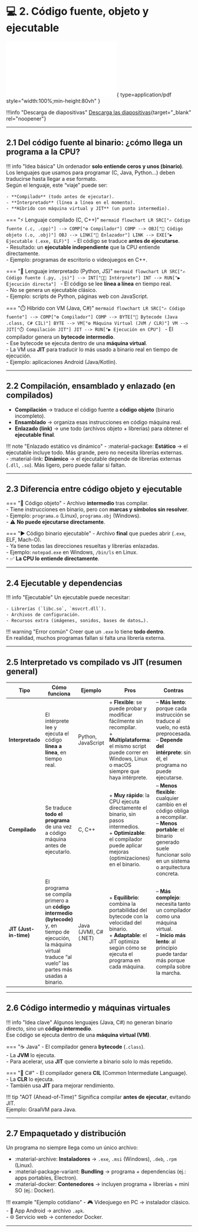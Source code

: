 <a id="codigo"></a>

# 💻 2. Código fuente, objeto y ejecutable

![Código fuente, objeto y ejecutable](diapositivas/codigo.pdf){ type=application/pdf style="width:100%;min-height:80vh" }

!!!info "Descarga de diapositivas"
    [Descarga las diapositivas](diapositivas/codigo.pdf){target="_blank" rel="noopener"}

---

## 2.1 Del código fuente al binario: ¿cómo llega un programa a la CPU?

!!! info "Idea básica"
    Un ordenador **solo entiende ceros y unos (binario)**.  
    Los lenguajes que usamos para programar (C, Java, Python…) deben traducirse hasta llegar a ese formato.  
    Según el lenguaje, este “viaje” puede ser:  

    - **Compilado** (todo antes de ejecutar).  
    - **Interpretado** (línea a línea en el momento).  
    - **Híbrido con máquina virtual y JIT** (un punto intermedio).  

<div class="tabs-colored" markdown>

=== "⚡ Lenguaje compilado (C, C++)"
    ```mermaid
    flowchart LR
    SRC["✍️ Código fuente (.c, .cpp)"] --> COMP["⚙️ Compilador"]
    COMP --> OBJ["📄 Código objeto (.o, .obj)"]
    OBJ --> LINK["🔗 Enlazador"]
    LINK --> EXE["▶️ Ejecutable (.exe, ELF)"]
    ```
    - El código se traduce **antes de ejecutarse**.  
    - Resultado: un **ejecutable independiente** que la CPU entiende directamente.  
    - Ejemplo: programas de escritorio o videojuegos en C++.

=== "📝 Lenguaje interpretado (Python, JS)"
    ```mermaid
    flowchart LR
    SRC["✍️ Código fuente (.py, .js)"] --> INT["👩‍💻 Intérprete"]
    INT --> RUN["▶️ Ejecución directa"]
    ```
    - El código se lee **línea a línea** en tiempo real.  
    - No se genera un ejecutable clásico.  
    - Ejemplo: scripts de Python, páginas web con JavaScript.

=== "⏱️ Híbrido con VM (Java, C#)"
    ```mermaid
    flowchart LR
    SRC["✍️ Código fuente"] --> COMP["⚙️ Compilador"]
    COMP --> BYTE["📄 Bytecode (Java .class, C# CIL)"]
    BYTE --> VM["⚙️ Máquina Virtual (JVM / CLR)"]
    VM --> JIT["⏱️ Compilación JIT"]
    JIT --> RUN["▶️ Ejecución en CPU"]
    ```
    - El compilador genera un **bytecode intermedio**.  
    - Ese bytecode se ejecuta dentro de una **máquina virtual**.  
    - La VM usa **JIT** para traducir lo más usado a binario real en tiempo de ejecución.  
    - Ejemplo: aplicaciones Android (Java/Kotlin).

</div>

---

## 2.2 Compilación, ensamblado y enlazado (en compilados)

- **Compilación** → traduce el código fuente a **código objeto** (binario incompleto).  
- **Ensamblado** → organiza esas instrucciones en código máquina real.  
- **Enlazado (link)** → une todo (archivos objeto + librerías) para obtener el **ejecutable final**.

!!! note "Enlazado estático vs dinámico"
    - :material-package: **Estático** → el ejecutable incluye todo. Más grande, pero no necesita librerías externas.  
    - :material-link: **Dinámico** → el ejecutable depende de librerías externas (`.dll`, `.so`). Más ligero, pero puede fallar si faltan.  

---

## 2.3 Diferencia entre **código objeto** y **ejecutable**

<div class="tabs-colored" markdown>

=== "📄 Código objeto"
    - Archivo **intermedio** tras compilar.  
    - Tiene instrucciones en binario, pero con **marcas y símbolos sin resolver**.  
    - Ejemplo: `programa.o` (Linux), `programa.obj` (Windows).  
    - ⚠️ **No puede ejecutarse directamente**.

=== "▶️ Código binario ejecutable"
    - Archivo **final** que puedes abrir (`.exe`, ELF, Mach-O).  
    - Ya tiene todas las direcciones resueltas y librerías enlazadas.  
    - Ejemplo: `notepad.exe` en Windows, `/bin/ls` en Linux.  
    - ✅ **La CPU lo entiende directamente**.

</div>

---

## 2.4 Ejecutable y dependencias

!!! info "Ejecutable"
    Un ejecutable puede necesitar: 
     
    - Librerías (`libc.so`, `msvcrt.dll`).  
    - Archivos de configuración.  
    - Recursos extra (imágenes, sonidos, bases de datos…).  

!!! warning "Error común"
    Creer que un `.exe` lo tiene **todo dentro**.  
    En realidad, muchos programas fallan si falta una librería externa.

---

## 2.5 Interpretado vs compilado vs JIT (resumen general)

| Tipo | Cómo funciona | Ejemplo | Pros | Contras |
|------|---------------|---------|------|---------|
| **Interpretado** | El intérprete lee y ejecuta el código **línea a línea**, en tiempo real. | Python, JavaScript | + **Flexible**: se puede probar y modificar fácilmente sin recompilar. <br> + **Multiplataforma**: el mismo script puede correr en Windows, Linux o macOS siempre que haya intérprete. | – **Más lento**: porque cada instrucción se traduce al vuelo, no está preprocesada. <br> – **Depende del intérprete**: sin él, el programa no puede ejecutarse. |
| **Compilado** | Se traduce **todo el programa** de una vez a código máquina antes de ejecutarlo. | C, C++ | + **Muy rápido**: la CPU ejecuta directamente el binario, sin pasos intermedios. <br> + **Optimizable**: el compilador puede aplicar mejoras (optimizaciones) en el binario. | – **Menos flexible**: cualquier cambio en el código obliga a recompilar. <br> – **Menos portable**: el binario generado suele funcionar solo en un sistema o arquitectura concreta. |
| **JIT (Just-in-time)** | El programa se compila primero a un **código intermedio (bytecode)** y, en tiempo de ejecución, la máquina virtual traduce “al vuelo” las partes más usadas a binario. | Java (JVM), C# (.NET) | + **Equilibrio**: combina la portabilidad del bytecode con la velocidad del binario. <br> + **Adaptable**: el JIT optimiza según cómo se ejecuta el programa en cada máquina. | – **Más complejo**: necesita tanto un compilador como una máquina virtual. <br> – **Inicio más lento**: al principio puede tardar más porque compila sobre la marcha. |


---

## 2.6 Código intermedio y máquinas virtuales

!!! info "Idea clave"
    Algunos lenguajes (Java, C#) no generan binario directo, sino un **código intermedio**.  
    Ese código se ejecuta dentro de una **máquina virtual (VM)**.

<div class="tabs-colored" markdown>

=== "☕ Java"
    - El compilador genera **bytecode** (`.class`).  
    - La **JVM** lo ejecuta.  
    - Para acelerar, usa **JIT** que convierte a binario solo lo más repetido.

=== "🔷 C#"
    - El compilador genera **CIL** (Common Intermediate Language).  
    - La **CLR** lo ejecuta.  
    - También usa **JIT** para mejorar rendimiento.

</div>

!!! tip "AOT (Ahead-of-Time)"
    Significa compilar **antes de ejecutar**, evitando JIT.  
    Ejemplo: GraalVM para Java.  

---

## 2.7 Empaquetado y distribución

Un programa no siempre llega como un único archivo:

- :material-archive: **Instaladores** → `.exe`, `.msi` (Windows), `.deb`, `.rpm` (Linux).  
- :material-package-variant: **Bundling** → programa + dependencias (ej.: apps portables, Electron).  
- :material-docker: **Contenedores** → incluyen programa + librerías + mini SO (ej.: Docker).  

!!! example "Ejemplo cotidiano"
    - 🎮 Videojuego en PC → instalador clásico.  
    - 📱 App Android → archivo `.apk`.  
    - 🌐 Servicio web → contenedor Docker.

---
